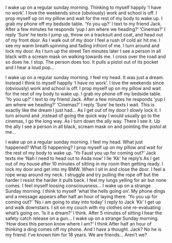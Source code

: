 I wake up on a regular sunday morning. Thinking to myself happily ‘I have no work’. I love the weekends since (obviously) work and school is off. I prop myself up on my pillow and wait for the rest of my body to wake up. 
I grab my phone off my bedside table.
‘Yo you up?’ I text to my friend Jack.
After a few minutes he responds ‘yup I am where we heading?’ 
‘Cinemas?’ I reply
‘Sure’ he texts
I jump up, throw on a tracksuit and coat, and head out of my front door. As I walk out of my door I feel a rush of cold air hit me. I see my warm breath spinning and fading infront of me. I turn around and lock my door. 
As I turn up the street Ten minutes later I see a person in all black with a scream mask on walking towards me. I cross over the road and so does he. I stop. The person does too. It pulls a pistol out of its pocket and I hear a loud pop…

I wake up on a regular sunday morning. I feel my head. It was just a dream. Instead I think to myself happily ‘I have no work’. I love the weekends since (obviously) work and school is off. I prop myself up on my pillow and wait for the rest of my body to wake up. 
I grab my phone off my bedside table.
‘Yo you up?’ I text to my friend Jack.
After a few minutes he responds ‘yup I am where we heading?’ 
‘Cinemas?’ I reply
‘Sure’ he texts
I wait. This is exactly like the dream I just had…
As I get out of my door I slowly lock it. I turn around and ,instead of going the quick way I would usually go to the cinemas, I go the long way. 
As I turn down the ally way. There I see it. Up the ally I see a person in all black, scream mask on and pointing the pistol at me…

I wake up on a regular sunday morning. I feel my head. What just happened? What IS happening? I prop myself up on my pillow and wait for the rest of my body to wake up. 
‘Yo Faust you up for coming out?’ Jack texts me
‘Nah I need to head out to Asda now’ I lie
‘Kk’ he reply’s
As I get out of my house after 10 minutes of sitting in my room then getting ready. I lock my door and get into my BMW. When I sit in and close the door. I feel a rope wrap around my neck. I struggle and try pulling the rope off but the harder I resist the harder it pulls back. I feel my lungs yelling for air but none comes. I feel myself loosing consciousness…
I wake up on a strange Sunday morning. I think to myself ‘what the hells going on’. 
My phone dings and a message appears after half an hour of laying there. 
‘Yo you up for coming out?’
‘No i am going to stay into today’ I reply to Jack
‘Kk’ 
I get up and walk downstairs. I sit on my couch with my clothes one re-evaluating what’s going on. ‘Is it a dream?’ I think. After 5 minutes of sitting I hear the safety catch release on a gun… 
I wake up on a strange Sunday morning. 
‘How does this person know where I am?’ I think
After half an hour of thinking a ding comes off my phone. And I have a thought. Jack? No he is my friend. I’ve known him for 18 years. We are friends… Aren’t we?